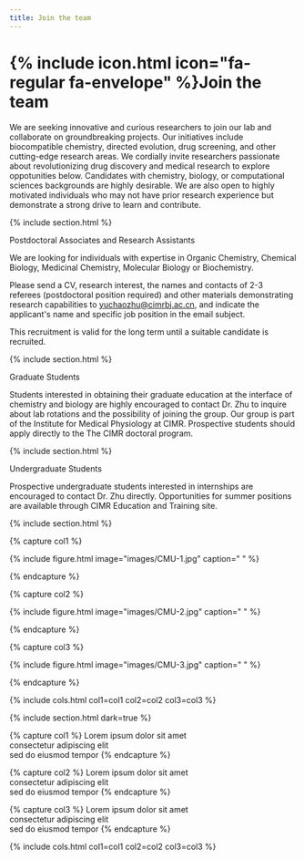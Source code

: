 ```yaml
---
title: Join the team
---
```


# {% include icon.html icon="fa-regular fa-envelope" %}Join the team

We are seeking innovative and curious researchers to join our lab and collaborate on groundbreaking projects. Our initiatives include biocompatible chemistry, directed evolution, drug screening, and other cutting-edge research areas. We cordially invite researchers passionate about revolutionizing drug discovery and medical research to explore oppotunities below. Candidates with chemistry, biology, or computational sciences backgrounds are highly desirable. We are also open to highly motivated individuals who may not have prior research experience but demonstrate a strong drive to learn and contribute.

{% include section.html %}

Postdoctoral Associates and Research Assistants

We are looking for individuals with expertise in Organic Chemistry, Chemical Biology, Medicinal  Chemistry, Molecular Biology or Biochemistry. 

Please send a CV, research interest, the names and contacts of 2-3 referees (postdoctoral position required) and other materials demonstrating research capabilities to yuchaozhu@cimrbj.ac.cn, and indicate the applicant's name and specific job position in the email subject.

This recruitment is valid for the long term until a suitable candidate is recruited.

{% include section.html %}

Graduate Students

Students interested in obtaining their graduate education at the interface of chemistry and biology are highly encouraged to contact Dr. Zhu to inquire about lab rotations and the possibility of joining the group. Our group is part of the Institute for Medical Physiology at CIMR. Prospective students should apply directly to the The CIMR doctoral program.

{% include section.html %}

Undergraduate Students

Prospective undergraduate students interested in internships are encouraged to contact Dr. Zhu directly. Opportunities for summer positions are available through CIMR Education and Training site.

{% include section.html %}

{% capture col1 %}

{%
  include figure.html
  image="images/CMU-1.jpg"
  caption=" "
%}

{% endcapture %}

{% capture col2 %}

{%
  include figure.html
  image="images/CMU-2.jpg"
  caption=" "
%}

{% endcapture %}

{% capture col3 %}

{%
  include figure.html
  image="images/CMU-3.jpg"
  caption=" "
%}

{% endcapture %}

{% include cols.html col1=col1 col2=col2 col3=col3 %}

{% include section.html dark=true %}

{% capture col1 %}
Lorem ipsum dolor sit amet  
consectetur adipiscing elit  
sed do eiusmod tempor
{% endcapture %}

{% capture col2 %}
Lorem ipsum dolor sit amet  
consectetur adipiscing elit  
sed do eiusmod tempor
{% endcapture %}

{% capture col3 %}
Lorem ipsum dolor sit amet  
consectetur adipiscing elit  
sed do eiusmod tempor
{% endcapture %}

{% include cols.html col1=col1 col2=col2 col3=col3 %}
